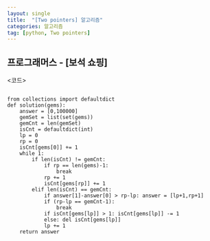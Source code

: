 ```yaml
---
layout: single
title:  "[Two pointers] 알고리즘"
categories: 알고리즘
tag: [python, Two pointers]
---
```


## 프로그래머스 - [보석 쇼핑]



<코드>
<pre>
<code>
from collections import defaultdict
def solution(gems):
    answer = [0,100000]
    gemSet = list(set(gems))
    gemCnt = len(gemSet)
    isCnt = defaultdict(int)
    lp = 0
    rp = 0
    isCnt[gems[0]] += 1
    while 1:
        if len(isCnt) != gemCnt:
            if rp == len(gems)-1:
                break
            rp += 1
            isCnt[gems[rp]] += 1
        elif len(isCnt) == gemCnt:
            if answer[1]-answer[0] > rp-lp: answer = [lp+1,rp+1]
            if (rp-lp == gemCnt-1):
                break
            if isCnt[gems[lp]] > 1: isCnt[gems[lp]] -= 1
            else: del isCnt[gems[lp]]
            lp += 1
    return answer
</pre>
</code>
